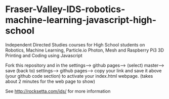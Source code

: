 # Fraser-Valley-IDS-robotics-machine-learning-javascript-high-school
Independent Directed Studies courses for High School students on Robotics, Machine Learning, Particle.io Photon, Mesh and Raspberry Pi3 3D Printing and Coding using Javascript


Fork this repository and in the settings--> github pages--> (select) master--> save
(back to) settings--> github pages--> copy your link and save it above (your github code section) to activate your index.html webpage. (takes about 2 minutes for the web page to show)
 
See http://rocksetta.com/ids/ for more information
